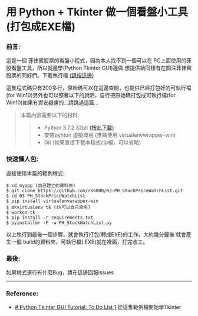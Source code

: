 # 用 Python + Tkinter 做一個看盤小工具 (打包成EXE檔)   

### 前言:
這是一個 菲律賓股票的看盤小程式，因為本人找不到一個可以在
PC上面使用的菲股看盤工具，所以就邊學(Python Tkinter GUI)邊做
想提供給同樣有在關注菲律賓股票的同好們。下載執行檔 [(請按這邊)](https://mega.nz/file/vt4RlYYI#D0l07YPed7PJekpwjPPC8nISATix3Z1bJxPJvIZgi6s)

這隻程式碼只有200多行，原始碼可以在這邊查閱，也提供已經打包好的可執行檔(for Win10)另外也可以照著以下的說明，自行把原始碼打包成可執行檔(for Win10)如果有資安疑慮的...請跳過這篇...
>本篇內容需要以下的材料:  
>> * Python 3.7.2  32bit [(按此下載)](https://www.python.org/downloads/release/python-372/)
>> * 安裝pyhton 虛擬環境 (推薦使用 virtualenvwrapper-win)
>> * Git (如果直接下載本程式zip檔，可以省略)
 ### 快速懶人包:  
直接使用本篇的範例程式:

    $ cd myapp (自己建立的資料夾)
    $ git clone https://github.com/rs6000/03-PH_StockPriceWatchList.git
    $ cd 03-PH_StockPriceWatchList 
    $ pip install virtualenvwrapper-win
    $ mkvirtualenv tk (tk可以自己命名)
    $ workon tk
    $ pip install -r requirements.txt 
    $ pyinstaller -F -w PH_StockWatchList.py
以上執行到最後一個步驟，就會執行打包(轉成EXE)的工作，大約幾分鐘後
就會產生一個 build的資料夾，可執行檔(.EXE)就在裡面，打完收工。

### 最後:  
如果程式運行有什麼Bug，請在這邊回報issues

---  
### Reference:  
- [# Python Tkinter GUI Tutorial: To Do List 1](https://www.youtube.com/watch?v=OAHLwtmdqUk) 從這隻範例檔開始學Tkinter
